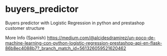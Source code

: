 # buyers_predictor
Buyers predictor with Logistic Regression in python and prestashop customer structure

More Info (Spanish)
https://medium.com/@alcidesdramirez/un-poco-de-machine-learning-con-python-logistic-regression-prestashop-api-en-flask-86b8ec4088b7?_branch_match_id=561326059521620462

